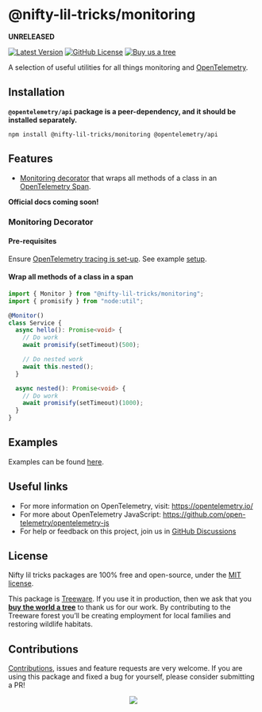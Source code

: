 # @nifty-lil-tricks/monitoring

**UNRELEASED**

[![Latest Version](https://img.shields.io/npm/v/@nifty-lil-tricks/monitoring?style=flat-square)](https://www.npmjs.com/package/@nifty-lil-tricks/monitoring)
[![GitHub License](https://img.shields.io/github/license/jonnydgreen/nifty-lil-tricks-monitoring?style=flat-square)](https://raw.githubusercontent.com/jonnydgreen/nifty-lil-tricks-monitoring/main/LICENSE)
[![Buy us a tree](https://img.shields.io/badge/Treeware-%F0%9F%8C%B3-lightgreen)](https://plant.treeware.earth/jonnydgreen/nifty-lil-tricks)

A selection of useful utilities for all things monitoring and
[OpenTelemetry](https://opentelemetry.io/).

## Installation

**`@opentelemetry/api` package is a peer-dependency, and it should be installed
separately.**

```shell
npm install @nifty-lil-tricks/monitoring @opentelemetry/api
```

## Features

- [Monitoring decorator](#monitoring-decorator) that wraps all methods of a
  class in an
  [OpenTelemetry Span](https://opentelemetry.io/docs/concepts/glossary/#span).

**Official docs coming soon!**

### Monitoring Decorator

#### Pre-requisites

Ensure
[OpenTelemetry tracing is set-up](https://github.com/open-telemetry/opentelemetry-js/tree/main/api#trace-your-application).
See example
[setup](https://github.com/jonnydgreen/nifty-lil-tricks-monitoring/blob/main/examples/basic.ts).

#### Wrap all methods of a class in a span

```typescript
import { Monitor } from "@nifty-lil-tricks/monitoring";
import { promisify } from "node:util";

@Monitor()
class Service {
  async hello(): Promise<void> {
    // Do work
    await promisify(setTimeout)(500);

    // Do nested work
    await this.nested();
  }

  async nested(): Promise<void> {
    // Do work
    await promisify(setTimeout)(1000);
  }
}
```

## Examples

Examples can be found
[here](https://github.com/jonnydgreen/nifty-lil-tricks-monitoring/blob/main/examples/basic.ts).

## Useful links

- For more information on OpenTelemetry, visit: https://opentelemetry.io/
- For more about OpenTelemetry JavaScript:
  https://github.com/open-telemetry/opentelemetry-js
- For help or feedback on this project, join us in
  [GitHub Discussions](https://github.com/jonnydgreen/nifty-lil-tricks-monitoring/discussions)

## License

Nifty lil tricks packages are 100% free and open-source, under the
[MIT license](https://github.com/jonnydgreen/nifty-lil-tricks-monitoring/blob/main/LICENSE).

This package is [Treeware](https://treeware.earth). If you use it in production,
then we ask that you
[**buy the world a tree**](https://plant.treeware.earth/jonnydgreen/nifty-lil-tricks-monitoring)
to thank us for our work. By contributing to the Treeware forest you’ll be
creating employment for local families and restoring wildlife habitats.

## Contributions

[Contributions](https://github.com/jonnydgreen/nifty-lil-tricks/blob/main/CONTRIBUTING.md),
issues and feature requests are very welcome. If you are using this package and
fixed a bug for yourself, please consider submitting a PR!

<p align="center">
  <a href="https://github.com/jonnydgreen/nifty-lil-tricks/graphs/contributors">
    <img src="https://contrib.rocks/image?repo=jonnydgreen/nifty-lil-tricks&columns=8" />
  </a>
</p>
